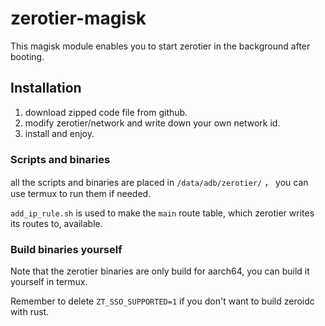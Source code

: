 # zerotier-magisk
This magisk module enables you to start zerotier in the background after booting.

## Installation

1. download zipped code file from github.
2. modify zerotier/network and write down your own network id.
3. install and enjoy.

### Scripts and binaries

all the scripts and binaries are placed in `/data/adb/zerotier/` ， you can use termux to run them if needed.

`add_ip_rule.sh` is used to make the `main` route table, which zerotier writes its routes to, available.

### Build binaries yourself

Note that the zerotier binaries are only build for aarch64, you can build it yourself in termux.

Remember to delete `ZT_SSO_SUPPORTED=1` if you don't want to build zeroidc with rust.
